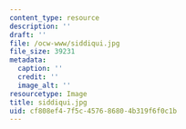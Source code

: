 ```yaml
---
content_type: resource
description: ''
draft: ''
file: /ocw-www/siddiqui.jpg
file_size: 39231
metadata:
  caption: ''
  credit: ''
  image_alt: ''
resourcetype: Image
title: siddiqui.jpg
uid: cf808ef4-7f5c-4576-8680-4b319f6f0c1b
---
```

